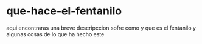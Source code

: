 # que-hace-el-fentanilo
aqui encontraras una breve descripccion sofre como y que es el fentanilo y algunas cosas de lo que ha hecho este 
